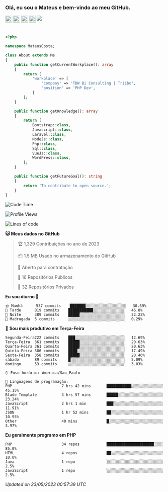 
### Olá, eu sou o Mateus e bem-vindo ao meu GitHub.

<a href="https://costamateus.com.br/">
  <img align="left" alt="MLC" width="22px" src="https://www.costamateus.com.br/favicon.ico" />
</a>
<a href="https://www.linkedin.com/in/costamateus6/">
  <img align="left" alt="LinkedIn Mateus" width="22px" src="https://cdn.jsdelivr.net/npm/simple-icons@v3/icons/linkedin.svg" />
</a>
<a href="https://www.instagram.com/mateuslc6/">
  <img align="left" alt="Instagram Mateus" width="22px" src="https://cdn.jsdelivr.net/npm/simple-icons@v3/icons/instagram.svg" />
</a>
<a href="https://www.facebook.com/costamateus6/">
  <img align="left" alt="Facebook Mateus" width="22px" src="https://cdn.jsdelivr.net/npm/simple-icons@3.13.0/icons/facebook.svg" />
</a>

![](https://visitor-badge.glitch.me/badge?page_id=costamateus.costamateus)

<br />

```php
<?php

namespace MateusCosta;

class About extends Me
{
    public function getCurrentWorkplace(): array
    {
        return [
            'workplace' => [
                'company' => 'TDW Bi Consulting | Triibo',
                'position' => 'PHP Dev',
            ]
        ];
    }

    public function getKnowledge(): array
    {
        return [
            Bootstrap::class,
            Javascript::class,
            Laravel::class,
            NodeJs::class,
            Php::class,
            Sql::class,
            VueJs::class,
            WordPress::class,
        ];
    }

    public function getFutureGoal(): string
    {
        return 'To contribute to open source.';
    }
}
```

<!--START_SECTION:waka-->
![Code Time](http://img.shields.io/badge/Code%20Time-1%2C244%20hrs%2054%20mins-blue)

![Profile Views](http://img.shields.io/badge/Visualizac%C3%B5es%20do%20perfil-25-blue)

![Lines of code](https://img.shields.io/badge/Desde%20o%20Hello%20World%20eu%20escrevi-6%20Million%20linhas%20de%20c%C3%B3digo-blue)

**🐱 Meus dados no GitHub** 

> 🏆 1,329 Contribuições no ano de 2023
 > 
> 📦 1.5 MB Usado no armazenamento do GitHub 
 > 
> 💼 Aberto para contratação
 > 
> 📜 16 Repositórios Públicos 
 > 
> 🔑 32 Repositórios Privados  
 > 
**Eu sou diurno 🐤** 

```text
🌞 Manhã      537 commits    ███████░░░░░░░░░░░░░░░░░░   30.69% 
🌆 Tarde      819 commits    ███████████░░░░░░░░░░░░░░   46.8% 
🌃 Noite      389 commits    █████░░░░░░░░░░░░░░░░░░░░   22.23% 
🌙 Madrugada  5 commits      ░░░░░░░░░░░░░░░░░░░░░░░░░   0.29%

```
📅 **Sou mais produtivo em Terça-Feira** 

```text
Segunda-Feira222 commits    ███░░░░░░░░░░░░░░░░░░░░░░   12.69% 
Terça-Feira  361 commits    █████░░░░░░░░░░░░░░░░░░░░   20.63% 
Quarta-Feira 361 commits    █████░░░░░░░░░░░░░░░░░░░░   20.63% 
Quinta-Feira 306 commits    ████░░░░░░░░░░░░░░░░░░░░░   17.49% 
Sexta-Feira  358 commits    █████░░░░░░░░░░░░░░░░░░░░   20.46% 
sábado       89 commits     █░░░░░░░░░░░░░░░░░░░░░░░░   5.09% 
domingo      53 commits     ░░░░░░░░░░░░░░░░░░░░░░░░░   3.03%

```


```text
⌚︎ Fuso horário: America/Sao_Paulo

💬 Linguagens de programação: 
PHP                      7 hrs 42 mins       ███████████░░░░░░░░░░░░░░   45.15% 
Blade Template           3 hrs 57 mins       █████░░░░░░░░░░░░░░░░░░░░   23.24% 
JavaScript               2 hrs 1 min         ███░░░░░░░░░░░░░░░░░░░░░░   11.91% 
JSON                     1 hr 52 mins        ██░░░░░░░░░░░░░░░░░░░░░░░   10.95% 
Other                    40 mins             █░░░░░░░░░░░░░░░░░░░░░░░░   3.97%

```

**Eu geralmente programo em PHP** 

```text
PHP                      34 repos            █████████████████████░░░░   85.0% 
HTML                     4 repos             ██░░░░░░░░░░░░░░░░░░░░░░░   10.0% 
Java                     1 repo              ░░░░░░░░░░░░░░░░░░░░░░░░░   2.5% 
JavaScript               1 repo              ░░░░░░░░░░░░░░░░░░░░░░░░░   2.5%

```



 *Updated on 23/05/2023 00:57:39 UTC*
<!--END_SECTION:waka-->
